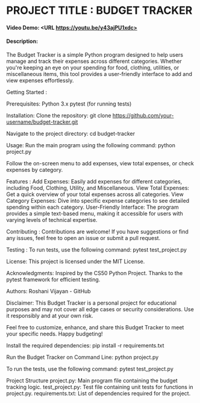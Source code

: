 # PROJECT TITLE : BUDGET TRACKER

#### Video Demo:  <URL https://youtu.be/y43ajPU1xdc>

#### Description:

The Budget Tracker is a simple Python program designed to help users manage and track their expenses across different categories. Whether you're keeping an eye on your spending for food, clothing, utilities, or miscellaneous items, this tool provides a user-friendly interface to add and view expenses effortlessly.

Getting Started :

Prerequisites:
Python 3.x
pytest (for running tests)

Installation:
Clone the repository:
git clone https://github.com/your-username/budget-tracker.git

Navigate to the project directory:
cd budget-tracker

Usage:
Run the main program using the following command:
python project.py

Follow the on-screen menu to add expenses, view total expenses, or check expenses by category.

Features :
Add Expenses: Easily add expenses for different categories, including Food, Clothing, Utility, and Miscellaneous.
View Total Expenses: Get a quick overview of your total expenses across all categories.
View Category Expenses: Dive into specific expense categories to see detailed spending within each category.
User-Friendly Interface: The program provides a simple text-based menu, making it accessible for users with varying levels of technical expertise.

Contributing :
Contributions are welcome! If you have suggestions or find any issues, feel free to open an issue or submit a pull request.

Testing :
To run tests, use the following command:
pytest test_project.py

License:
This project is licensed under the MIT License.

Acknowledgments:
Inspired by the CS50 Python Project.
Thanks to the pytest framework for efficient testing.

Authors:
Roshani Vijayan - GitHub

Disclaimer:
This Budget Tracker is a personal project for educational purposes and may not cover all edge cases or security considerations. Use it responsibly and at your own risk.

Feel free to customize, enhance, and share this Budget Tracker to meet your specific needs. Happy budgeting!


Install the required dependencies:
pip install -r requirements.txt

Run the Budget Tracker on Command Line:
python project.py

To run the tests, use the following command:
pytest test_project.py

Project Structure
project.py: Main program file containing the budget tracking logic.
test_project.py: Test file containing unit tests for functions in project.py.
requirements.txt: List of dependencies required for the project.
